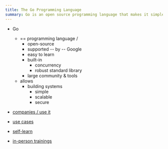 ```yaml
---
title: The Go Programming Language
summary: Go is an open source programming language that makes it simple to build secure, scalable systems.
---
```


* Go
  * == programming language /
    * open-source
    * supported -- by -- Google
    * easy to learn
    * built-in
      * concurrency
      * robust standard library
    * large community & tools
  * allows
    * building systems
      * simple
      * scalable
      * secure

* [companies / use it](solutions)

* [use cases](solutions/Use%20Cases)

* [self-learn](menus.yaml)
* [in-person trainings](learn/training.yaml)

